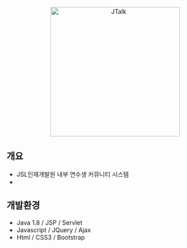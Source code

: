 <p align="center">
    <a href="#"><img alt="JTalk" src="https://i.imgur.com/qQTkKor.png" width="300"></a>
</p>

## 개요
- JSL인재개발원 내부 연수생 커뮤니티 시스템 
- 

## 개발환경
- Java 1.8 / JSP / Servlet
- Javascript / JQuery / Ajax
- Html / CSS3 / Bootstrap
